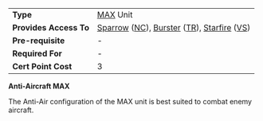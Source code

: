 |                        |                                                                                                                                                                                                          |
| ---------------------- | -------------------------------------------------------------------------------------------------------------------------------------------------------------------------------------------------------- |
| **Type**               | [MAX](../armor/Mechanized_Assault_Exo-Suit.md) Unit                                                                                                                                                      |
| **Provides Access To** | [Sparrow](../armor/Sparrow.md) ([NC](../factions/New_Conglomerate.md)), [Burster](../armor/Burster.md) ([TR](../factions/Terran_Republic.md)), [Starfire](../armor/Starfire.md) ([VS](../factions/Vanu_Sovereignty.md)) |
| **Pre-requisite**      | \-                                                                                                                                                                                                       |
| **Required For**       | \-                                                                                                                                                                                                       |
| **Cert Point Cost**    | 3                                                                                                                                                                                                        |

**Anti-Aircraft MAX**

The Anti-Air configuration of the MAX unit is best suited to combat enemy
aircraft.
